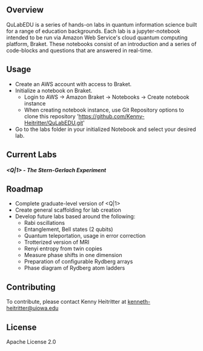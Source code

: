 ## Overview
QuLabEDU is a series of hands-on labs in quantum information science built for a range of education backgrounds. Each lab is a jupyter-notebook intended to be run via Amazon Web Service's cloud quantum computing platform, Braket. These notebooks consist of an introduction and a series of code-blocks and questions that are answered in real-time.

## Usage
- Create an AWS account with access to Braket.
- Initialize a notebook on Braket.
    - Login to AWS -> Amazon Braket -> Notebooks -> Create notebook instance
    - When creating notebook instance, use Git Repository options to clone this repository 'https://github.com/Kenny-Heitritter/QuLabEDU.git'
- Go to the labs folder in your initialized Notebook and select your desired lab.

## Current Labs
##### <Q|1> - The Stern-Gerlach Experiment

## Roadmap
- Complete graduate-level version of <Q|1>
- Create general scaffolding for lab creation
- Develop future labs based around the following:
    - Rabi oscillations
    - Entanglement, Bell states (2 qubits)
    - Quantum teleportation, usage in error correction
    - Trotterized version of MRI
    - Renyi entropy from twin copies
    - Measure phase shifts in one dimension
    - Preparation of configurable Rydberg arrays
    - Phase diagram of Rydberg atom ladders

## Contributing
To contribute, please contact Kenny Heitritter at kenneth-heitritter@uiowa.edu

## License
Apache License 2.0